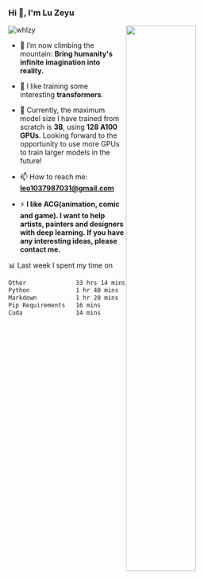 ### Hi 👋, I'm Lu Zeyu

<img src="https://komarev.com/ghpvc/?username=whlzy&label=Profile%20views&color=0e75b6&style=flat" alt="whlzy" />
<img align="right" width="53%" src="https://github-readme-stats.vercel.app/api?username=whlzy&show_icons=true">

- 🔭 I’m now climbing the mountain: **Bring humanity's infinite imagination into reality.**

- 🌄 I like training some interesting **transformers**.

- 🌠 Currently, the maximum model size I have trained from scratch is **3B**, using **128 A100 GPUs**. Looking forward to the opportunity to use more GPUs to train larger models in the future!

- 📫 How to reach me: **leo1037987031@gmail.com**

- ⚡ **I like ACG(animation, comic and game). I want to help artists, painters and designers with deep learning. If you have any interesting ideas, please contact me.**

📊 Last week I spent my time on

<!--START_SECTION:waka-->

```txt
Other              33 hrs 14 mins  ██████████████████████▒░░   88.89 %
Python             1 hr 40 mins    █░░░░░░░░░░░░░░░░░░░░░░░░   04.48 %
Markdown           1 hr 20 mins    █░░░░░░░░░░░░░░░░░░░░░░░░   03.58 %
Pip Requirements   16 mins         ▒░░░░░░░░░░░░░░░░░░░░░░░░   00.75 %
Cuda               14 mins         ▒░░░░░░░░░░░░░░░░░░░░░░░░   00.67 %
```

<!--END_SECTION:waka-->

